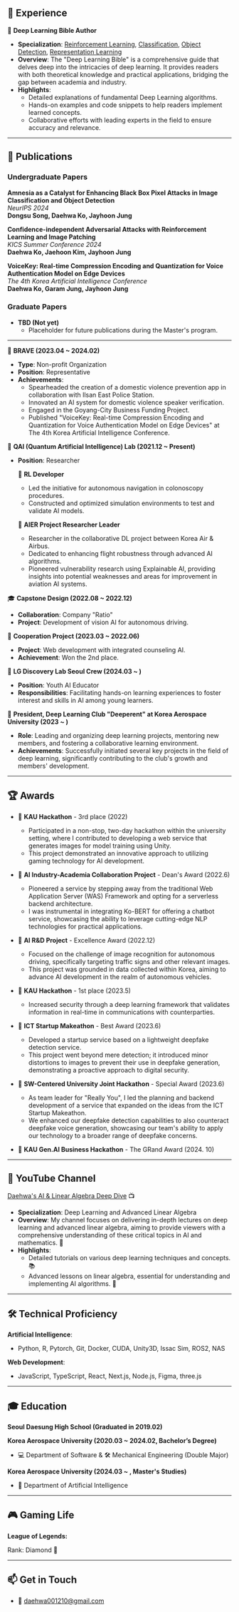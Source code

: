## 🌟 **Experience**

📖 **Deep Learning Bible Author**
- **Specialization**: [Reinforcement Learning](https://wikidocs.net/202551), [Classification](https://wikidocs.net/195735v), [Object Detection](https://wikidocs.net/203719), [Representation Learning](https://wikidocs.net/book/9091)
- **Overview**: The "Deep Learning Bible" is a comprehensive guide that delves deep into the intricacies of deep learning. It provides readers with both theoretical knowledge and practical applications, bridging the gap between academia and industry.
- **Highlights**:
  - Detailed explanations of fundamental Deep Learning algorithms.
  - Hands-on examples and code snippets to help readers implement learned concepts.
  - Collaborative efforts with leading experts in the field to ensure accuracy and relevance.
 
---

## 📄 **Publications**

### **Undergraduate Papers**
**Amnesia as a Catalyst for Enhancing Black Box Pixel Attacks in Image Classification and Object Detection**  
*NeurIPS 2024*  
**Dongsu Song, Daehwa Ko, Jayhoon Jung**

**Confidence-independent Adversarial Attacks with Reinforcement Learning and Image Patching**  
*KICS Summer Conference 2024*  
**Daehwa Ko, Jaehoon Kim, Jayhoon Jung**

**VoiceKey: Real-time Compression Encoding and Quantization for Voice Authentication Model on Edge Devices**  
*The 4th Korea Artificial Intelligence Conference*  
**Daehwa Ko, Garam Jung, Jayhoon Jung**

### **Graduate Papers**
- **TBD (Not yet)**
  - Placeholder for future publications during the Master's program.
 
---

🏢 **BRAVE (2023.04 ~ 2024.02)**
- **Type**: Non-profit Organization
- **Position**: Representative
- **Achievements**:
  - Spearheaded the creation of a domestic violence prevention app in collaboration with Ilsan East Police Station.
  - Innovated an AI system for domestic violence speaker verification.
  - Engaged in the Goyang-City Business Funding Project.
  - Published "VoiceKey: Real-time Compression Encoding and Quantization for Voice Authentication Model on Edge Devices" at The 4th Korea Artificial Intelligence Conference.

🔬 **QAI (Quantum Artificial Intelligence) Lab (2021.12 ~ Present)**
- **Position**: Researcher

  🎯 **RL Developer**
  - Led the initiative for autonomous navigation in colonoscopy procedures.
  - Constructed and optimized simulation environments to test and validate AI models.

  🛫 **AIER Project Researcher Leader**
  - Researcher in the collaborative DL project between Korea Air & Airbus.
  - Dedicated to enhancing flight robustness through advanced AI algorithms.
  - Pioneered vulnerability research using Explainable AI, providing insights into potential weaknesses and areas for improvement in aviation AI systems.

🎓 **Capstone Design (2022.08 ~ 2022.12)**
- **Collaboration**: Company "Ratio"
- **Project**: Development of vision AI for autonomous driving.

💼 **Cooperation Project (2023.03 ~ 2022.06)**
- **Project**: Web development with integrated counseling AI.
- **Achievement**: Won the 2nd place.

🚀 **LG Discovery Lab Seoul Crew (2024.03 ~ )**
- **Position**: Youth AI Educator
- **Responsibilities**: Facilitating hands-on learning experiences to foster interest and skills in AI among young learners.

🤖 **President, Deep Learning Club "Deeperent" at Korea Aerospace University (2023 ~ )**
- **Role**: Leading and organizing deep learning projects, mentoring new members, and fostering a collaborative learning environment.
- **Achievements**: Successfully initiated several key projects in the field of deep learning, significantly contributing to the club's growth and members' development.

---

## 🏆 **Awards**

- 🥉 **KAU Hackathon** - 3rd place (2022)
  - Participated in a non-stop, two-day hackathon within the university setting, where I contributed to developing a web service that generates images for model training using Unity.
  - This project demonstrated an innovative approach to utilizing gaming technology for AI development.
    
- 🏅 **AI Industry-Academia Collaboration Project** - Dean's Award (2022.6)
  - Pioneered a service by stepping away from the traditional Web Application Server (WAS) Framework and opting for a serverless backend architecture.
  - I was instrumental in integrating Ko-BERT for offering a chatbot service, showcasing the ability to leverage cutting-edge NLP technologies for practical applications.
    
- 🏅 **AI R&D Project** - Excellence Award (2022.12)
  - Focused on the challenge of image recognition for autonomous driving, specifically targeting traffic signs and other relevant images.
  - This project was grounded in data collected within Korea, aiming to advance AI development in the realm of autonomous vehicles.
    
- 🥇 **KAU Hackathon** - 1st place (2023.5)
  - Increased security through a deep learning framework that validates information in real-time in communications with counterparties.
    
- 🏅 **ICT Startup Makeathon** - Best Award (2023.6)
  - Developed a startup service based on a lightweight deepfake detection service.
  - This project went beyond mere detection; it introduced minor distortions to images to prevent their use in deepfake generation, demonstrating a proactive approach to digital security.
    
- 🏅 **SW-Centered University Joint Hackathon** - Special Award (2023.6)
  - As team leader for "Really You", I led the planning and backend development of a service that expanded on the ideas from the ICT Startup Makeathon.
  - We enhanced our deepfake detection capabilities to also counteract deepfake voice generation, showcasing our team's ability to apply our technology to a broader range of deepfake concerns.

- 🏅 **KAU Gen.AI Business Hackathon** - The GRand Award (2024. 10)
---

## 🎥 **YouTube Channel**
[Daehwa's AI & Linear Algebra Deep Dive](https://www.youtube.com/channel/UCyajG8EDAbtXdgvWQwurVqw) 📺

- **Specialization**: Deep Learning and Advanced Linear Algebra
- **Overview**: My channel focuses on delivering in-depth lectures on deep learning and advanced linear algebra, aiming to provide viewers with a comprehensive understanding of these critical topics in AI and mathematics. 🧠
- **Highlights**:
  - Detailed tutorials on various deep learning techniques and concepts. 📚
  - Advanced lessons on linear algebra, essential for understanding and implementing AI algorithms. 🔢

---

## 🛠 **Technical Proficiency**

**Artificial Intelligence**: 
- Python, R, Pytorch, Git, Docker, CUDA, Unity3D, Issac Sim, ROS2, NAS

**Web Development**: 
- JavaScript, TypeScript, React, Next.js, Node.js, Figma, three.js

---

## 🎓 **Education**

**Seoul Daesung High School (Graduated in 2019.02)**

**Korea Aerospace University (2020.03 ~ 2024.02, Bachelor’s Degree)**
  - 💻 Department of Software & 🛠 Mechanical Engineering (Double Major)

**Korea Aerospace University (2024.03 ~ , Master's Studies)**
  - 🤖 Department of Artificial Intelligence

---

## 🎮 **Gaming Life**
**League of Legends:**

Rank: Diamond 💎

---

## 📫 **Get in Touch**

- 📧 [daehwa001210@gmail.com](mailto:daehwa001210@gmail.com)
